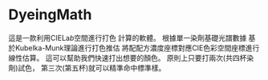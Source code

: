 # DyeingMath

這是一款利用CIELa*b*空間進行打色
計算的軟體。
根據單一染劑基礎光譜數據
基於Kubelka-Munk理論進行打色推估
將配配方濃度座標對應CIE色彩空間座標進行線性估算。
這可以幫助我們快速打出想要的顏色。
原則上只要打兩次(共四杯染劑)試色，
第三次(第五杯)就可以精準命中標準樣。
